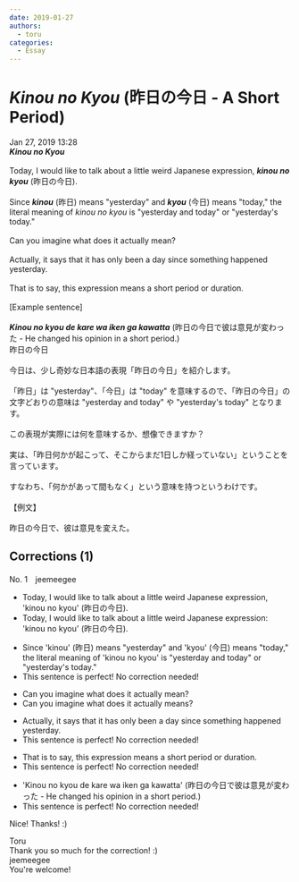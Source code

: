 ```yaml
---
date: 2019-01-27
authors:
  - toru
categories:
  - Essay
---
```


<h1 id="subject_show"><strong><em>Kinou no Kyou</strong></em> (昨日の今日 - A Short Period)</h1>
<div class="date">Jan 27, 2019 13:28</div>
<div id="post"><div id="body_show_ori">
<strong><em>Kinou no Kyou</strong></em><br/><br/>Today, I would like to talk about a little weird Japanese expression, <strong><em>kinou no kyou</em></strong> (昨日の今日).<br/><br/>Since <strong><em>kinou</em></strong> (昨日) means "yesterday" and <strong><em>kyou</em></strong> (今日) means "today," the literal meaning of <em>kinou no kyou</em> is "yesterday and today" or "yesterday's today."<br/><br/>Can you imagine what does it actually mean?<br/><br/>Actually, it says that it has only been a day since something happened yesterday.<br/><br/>That is to say, this expression means a short period or duration.<br/><br/>[Example sentence]<br/><br/><strong><em>Kinou no kyou de kare wa iken ga kawatta</em></strong> (昨日の今日で彼は意見が変わった - He changed his opinion in a short period.)
</div></div>

<!-- more -->

<div id="post_ja"><div id="body_show_mo">
昨日の今日<br/><br/>今日は、少し奇妙な日本語の表現「昨日の今日」を紹介します。<br/><br/>「昨日」は "yesterday"、「今日」は "today" を意味するので、「昨日の今日」の文字どおりの意味は "yesterday and today" や "yesterday's today" となります。<br/><br/>この表現が実際には何を意味するか、想像できますか？<br/><br/>実は、「昨日何かが起こって、そこからまだ1日しか経っていない」ということを言っています。<br/><br/>すなわち、「何かがあって間もなく」という意味を持つというわけです。<br/><br/>【例文】<br/><br/>昨日の今日で、彼は意見を変えた。
</div></div>

## Corrections (1)
<div id="block"><div class="first_name"> No. 1　<span class="just_name">jeemeegee</span></div><div id="block2">
<ul class="correction_field">
<li class="incorrect">Today, I would like to talk about a little weird Japanese expression, 'kinou no kyou' (昨日の今日).</li>
<li class="corrected correct">
Today, I would like to talk about a little weird Japanese expression<span class="f_bold"><span class="f_red">:</span></span> 'kinou no kyou' (昨日の今日).
</li>
</ul>
<ul class="correction_field">
<li class="incorrect">Since 'kinou' (昨日) means "yesterday" and 'kyou' (今日) means "today," the literal meaning of 'kinou no kyou' is "yesterday and today" or "yesterday's today."</li>
<li class="corrected perfect">This sentence is perfect! No correction needed!</li>
</ul>
<ul class="correction_field">
<li class="incorrect">Can you imagine what does it actually mean?</li>
<li class="corrected correct">
Can you imagine what <span class="f_gray"><span class="sline">does</span></span> it actually mean<span class="f_bold"><span class="f_blue">s</span></span>?
</li>
</ul>
<ul class="correction_field">
<li class="incorrect">Actually, it says that it has only been a day since something happened yesterday.</li>
<li class="corrected perfect">This sentence is perfect! No correction needed!</li>
</ul>
<ul class="correction_field">
<li class="incorrect">That is to say, this expression means a short period or duration.</li>
<li class="corrected perfect">This sentence is perfect! No correction needed!</li>
</ul>
<ul class="correction_field">
<li class="incorrect">'Kinou no kyou de kare wa iken ga kawatta' (昨日の今日で彼は意見が変わった - He changed his opinion in a short period.)</li>
<li class="corrected perfect">This sentence is perfect! No correction needed!</li>
</ul>
<p class="comment_small">
 Nice! Thanks! :)
</p>

</div><div class="name"><span class="just_name">Toru</span><br>
Thank you so much for the correction! :)
</div>
<div class="name"><span class="just_name">jeemeegee</span><br>
You're welcome!
</div>
</div>
